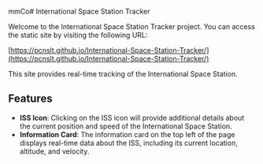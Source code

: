 mmCo# International Space Station Tracker

Welcome to the International Space Station Tracker project. You can access the static site by visiting the following URL:

[https://pcnslt.github.io/International-Space-Station-Tracker/](https://pcnslt.github.io/International-Space-Station-Tracker/)

This site provides real-time tracking of the International Space Station.

## Features

- **ISS Icon**: Clicking on the ISS icon will provide additional details about the current position and speed of the International Space Station.
- **Information Card**: The information card on the top left of the page displays real-time data about the ISS, including its current location, altitude, and velocity.
